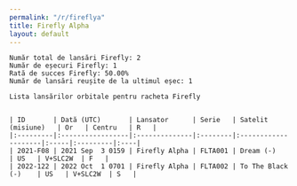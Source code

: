 ```yaml
---
permalink: "/r/fireflya"
title: Firefly Alpha
layout: default
---
```


    Număr total de lansări Firefly: 2
    Număr de eșecuri Firefly: 1
    Rată de succes Firefly: 50.00%
    Număr de lansări reușite de la ultimul eșec: 1
    
    Lista lansărilor orbitale pentru racheta Firefly
    
    
    | ID       | Dată (UTC)       | Lansator      | Serie   | Satelit (misiune)   | Or   | Centru   | R   |
    |:---------|:-----------------|:--------------|:--------|:--------------------|:-----|:---------|:----|
    | 2021-F08 | 2021 Sep  3 0159 | Firefly Alpha | FLTA001 | Dream (-)           | US   | V+SLC2W  | F   |
    | 2022-122 | 2022 Oct  1 0701 | Firefly Alpha | FLTA002 | To The Black (-)    | US   | V+SLC2W  | S   |


